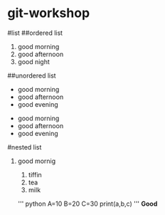 # git-workshop
#list
##ordered list
1. good morning
2. good afternoon
3. good night

##unordered list
- good morning
- good afternoon
- good evening

* good morning
* good afternoon
* good evening

#nested list
1. good mornig
   1. tiffin
   2. tea
   3. milk
   
   ''' python
       A=10
       B=20
       C=30
       print(a,b,c)
   '''
**Good**
